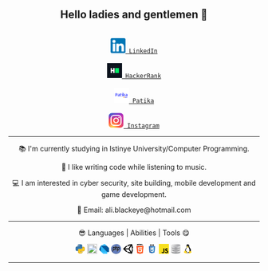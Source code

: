 <nav><h2 align="center">Hello ladies and gentlemen 👋</h2></nav>

<div class="baglantilar" align="center">
<code>       
<a href="https://www.linkedin.com/in/ali-karag%C3%B6z-259809225/"><img alt="LinkedIn" width="30" height="30" src="https://raw.githubusercontent.com/aliblackeye/aliblackeye/main/linkedin.png"/> LinkedIn</a>
</code>
&nbsp;
<code>
<a href="https://www.hackerrank.com/ali_blackeye/"><img alt="HackerRank" width="30" height="30" src="https://raw.githubusercontent.com/aliblackeye/aliblackeye/main/hackerrank.png"/> HackerRank</a>
</code>
&nbsp;    
<code>
<a href="https://app.patika.dev/aliblackeye"><img alt="Patika" width="30" height="30" src="https://raw.githubusercontent.com/aliblackeye/aliblackeye/main/patikaLogo.png"/> Patika</a>
</code>
&nbsp;
<code>
<a href="https://www.instagram.com/aliblackeye" title="Instagram" rel="nofollow"><img width="30" src="https://raw.githubusercontent.com/aliblackeye/aliblackeye/main/instagram.png" style="max-width: 100%;"> Instagram</a>
</code>      
      
</div>



<hr>

<div class="tanitim" align="center">
<p>📚 I'm currently studying in Istinye University/Computer Programming.</p>
<p>🤗 I like writing code while listening to music.</p>
<p>💻 I am interested in cyber security, site building, mobile development and game development.</p>
<p>💬 Email: ali.blackeye@hotmail.com</p>
</div>

<hr>
<div align="center">😎 Languages | Abilities | Tools 😋

<code><img src="https://raw.githubusercontent.com/aliblackeye/aliblackeye/main/python.png" width="20" height="20"></img></code>
<code><img src="https://raw.githubusercontent.com/aliblackeye/aliblackeye/main/c#.png" width="20" height="20"></img></code>
<code><img src="https://raw.githubusercontent.com/aliblackeye/aliblackeye/main/dart.png" width="20" height="20"></img></code>
<code><img src="https://raw.githubusercontent.com/aliblackeye/aliblackeye/main/php.png" width="20" height="20"></img></code>
<code><img src="https://raw.githubusercontent.com/aliblackeye/aliblackeye/main/unity.png" width="20" height="20"></img></code>
<code><img src="https://raw.githubusercontent.com/aliblackeye/aliblackeye/main/html5.png" width="20" height="20"></img></code>
<code><img src="https://raw.githubusercontent.com/aliblackeye/aliblackeye/main/css.png" width="20" height="20"></img></code>
<code><img src="https://raw.githubusercontent.com/aliblackeye/aliblackeye/main/javascript.png" width="20" height="20"></img></code>
<code><img src="https://raw.githubusercontent.com/aliblackeye/aliblackeye/main/database.png" width="20" height="20"></img></code>
<code><img src="https://raw.githubusercontent.com/aliblackeye/aliblackeye/main/linux.png" width="20" height="20"></img></code>
</div>
<hr>
